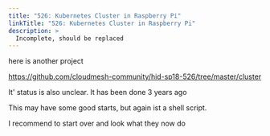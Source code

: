 ```yaml
---
title: "526: Kubernetes Cluster in Raspberry Pi"
linkTitle: "526: Kubernetes Cluster in Raspberry Pi"
description: >
  Incomplete, should be replaced
---
```


here is another project

https://github.com/cloudmesh-community/hid-sp18-526/tree/master/cluster

It' status is also unclear. It has been done 3 years ago

This may have some good starts, but again ist a shell script.

I recommend to start over and look what they now do

